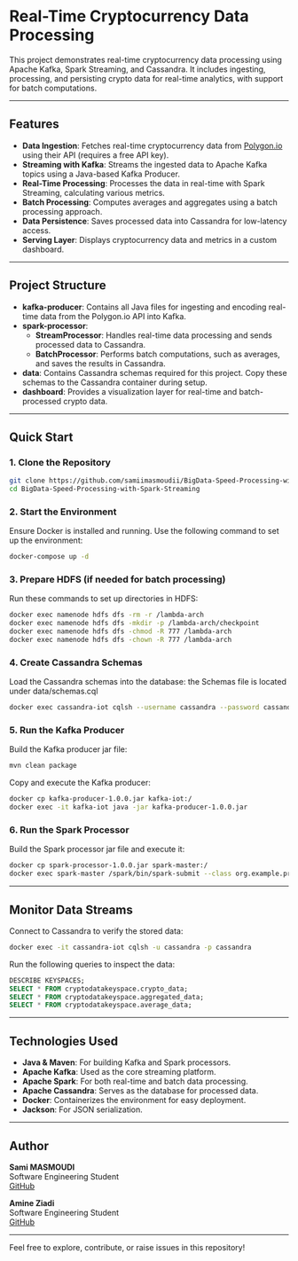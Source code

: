 # Real-Time Cryptocurrency Data Processing

This project demonstrates real-time cryptocurrency data processing using Apache Kafka, Spark Streaming, and Cassandra. It includes ingesting, processing, and persisting crypto data for real-time analytics, with support for batch computations.

---

## Features

- **Data Ingestion**: Fetches real-time cryptocurrency data from [Polygon.io](https://polygon.io/) using their API (requires a free API key).
- **Streaming with Kafka**: Streams the ingested data to Apache Kafka topics using a Java-based Kafka Producer.
- **Real-Time Processing**: Processes the data in real-time with Spark Streaming, calculating various metrics.
- **Batch Processing**: Computes averages and aggregates using a batch processing approach.
- **Data Persistence**: Saves processed data into Cassandra for low-latency access.
- **Serving Layer**: Displays cryptocurrency data and metrics in a custom dashboard.

---

## Project Structure

- **kafka-producer**: Contains all Java files for ingesting and encoding real-time data from the Polygon.io API into Kafka.
- **spark-processor**:
  - **StreamProcessor**: Handles real-time data processing and sends processed data to Cassandra.
  - **BatchProcessor**: Performs batch computations, such as averages, and saves the results in Cassandra.
- **data**: Contains Cassandra schemas required for this project. Copy these schemas to the Cassandra container during setup.
- **dashboard**: Provides a visualization layer for real-time and batch-processed crypto data.

---

## Quick Start

### 1. Clone the Repository
```bash
git clone https://github.com/samiimasmoudii/BigData-Speed-Processing-with-Spark-Streaming.git
cd BigData-Speed-Processing-with-Spark-Streaming
```

### 2. Start the Environment
Ensure Docker is installed and running. Use the following command to set up the environment:
```bash
docker-compose up -d
```

### 3. Prepare HDFS (if needed for batch processing)
Run these commands to set up directories in HDFS:
```bash
docker exec namenode hdfs dfs -rm -r /lambda-arch
docker exec namenode hdfs dfs -mkdir -p /lambda-arch/checkpoint
docker exec namenode hdfs dfs -chmod -R 777 /lambda-arch
docker exec namenode hdfs dfs -chown -R 777 /lambda-arch
```

### 4. Create Cassandra Schemas
Load the Cassandra schemas into the database:
the Schemas file is located under data/schemas.cql
```bash
docker exec cassandra-iot cqlsh --username cassandra --password cassandra -f /schema.cql
```

### 5. Run the Kafka Producer
Build the Kafka producer jar file:
```bash
mvn clean package
```
Copy and execute the Kafka producer:
```bash
docker cp kafka-producer-1.0.0.jar kafka-iot:/
docker exec -it kafka-iot java -jar kafka-producer-1.0.0.jar
```

### 6. Run the Spark Processor
Build the Spark processor jar file and execute it:
```bash
docker cp spark-processor-1.0.0.jar spark-master:/
docker exec spark-master /spark/bin/spark-submit --class org.example.processor.StreamProcessor /spark-processor-1.0.0.jar
```

---

## Monitor Data Streams

Connect to Cassandra to verify the stored data:
```bash
docker exec -it cassandra-iot cqlsh -u cassandra -p cassandra
```
Run the following queries to inspect the data:
```sql
DESCRIBE KEYSPACES;
SELECT * FROM cryptodatakeyspace.crypto_data;
SELECT * FROM cryptodatakeyspace.aggregated_data;
SELECT * FROM cryptodatakeyspace.average_data;
```

---

## Technologies Used

- **Java & Maven**: For building Kafka and Spark processors.
- **Apache Kafka**: Used as the core streaming platform.
- **Apache Spark**: For both real-time and batch data processing.
- **Apache Cassandra**: Serves as the database for processed data.
- **Docker**: Containerizes the environment for easy deployment.
- **Jackson**: For JSON serialization.

---

## Author

**Sami MASMOUDI**  
Software Engineering Student  
[GitHub](https://github.com/samiimasmoudii)


**Amine Ziadi**  
Software Engineering Student  
[GitHub](https://github.com/aminewho)

---

Feel free to explore, contribute, or raise issues in this repository!

